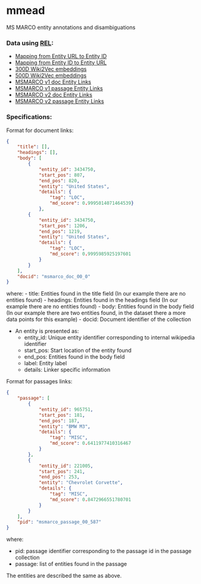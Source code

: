 # mmead
MS MARCO entity annotations and disambiguations

### Data using [REL](https://github.com/informagi/REL):

- [Mapping from Entity URL to Entity ID](https://rgw.cs.uwaterloo.ca/JIMMYLIN-bucket0/mmead/entity_id_map.json.gz)
- [Mapping from Entity ID to Entity URL](https://rgw.cs.uwaterloo.ca/JIMMYLIN-bucket0/mmead/id_entity_map.json.gz)
- [300D Wiki2Vec embeddings](https://rgw.cs.uwaterloo.ca/JIMMYLIN-bucket0/mmead/enwiki-20190701-wiki2vec-dim300.tar.bz2)
- [500D Wiki2Vec embeddings](https://rgw.cs.uwaterloo.ca/JIMMYLIN-bucket0/mmead/enwiki-20190701-wiki2vec-dim500.tar.bz2)
- [MSMARCO v1 doc Entity Links](https://rgw.cs.uwaterloo.ca/JIMMYLIN-bucket0/mmead/msmarco_v1_docs_links_v1.0.json.gz)
- [MSMARCO v1 passage Entity Links](https://rgw.cs.uwaterloo.ca/JIMMYLIN-bucket0/mmead/msmarco_v1_passage_links_v1.0.json.gz)
- [MSMARCO v2 doc Entity Links](https://rgw.cs.uwaterloo.ca/JIMMYLIN-bucket0/mmead/msmarco_v2_doc_links_v1.0.tar)
- [MSMARCO v2 passage Entity Links](https://rgw.cs.uwaterloo.ca/JIMMYLIN-bucket0/mmead/msmarco_v2_passage_links_v1.0.tar)

### Specifications:

Format for document links:

```json
{
    "title": [],
    "headings": [],
    "body": [
        {
            "entity_id": 3434750,
            "start_pos": 807,
            "end_pos": 820,
            "entity": "United States", 
            "details": {
                "tag": "LOC",
                "md_score": 0.9995014071464539}
            },
        {
            "entity_id": 3434750,
            "start_pos": 1206,
            "end_pos": 1219,
            "entity": "United States",
            "details": {
                "tag": "LOC",
                "md_score": 0.9995985925197601
            }
        }
    ], 
    "docid": "msmarco_doc_00_0"
}
```
where: 
    - title: Entities found in the title field (In our example there are no entities found) 
    - headings: Entities found in the headings field (In our example there are no entities found) 
    - body: Entities found in the body field (In our example there are two entities found, in the dataset there a more data points for this example) 
    - docid: Document identifier of the collection

- An entity is presented as:
    - entity_id: Unique entity identifier corresponding to internal wikipedia identifier
    - start_pos: Start location of the entity found
    - end_pos: Entities found in the body field
    - label: Entity label
    - details: Linker specific information 

Format for passages links:

```json
{
    "passage": [
        {
            "entity_id": 965751,
            "start_pos": 181,
            "end_pos": 187,
            "entity": "BMW M3",
            "details": {
                "tag": "MISC",
                "md_score": 0.6411977410316467
            }
        },
        {
            "entity_id": 221005,
            "start_pos": 241,
            "end_pos": 253,
            "entity": "Chevrolet Corvette",
            "details": {
                "tag": "MISC",
                "md_score": 0.8472966551780701
            }
        }
    ],
    "pid": "msmarco_passage_00_587"
}
```

where:
- pid: passage identifier corresponding to the passage id in the passage collection
- passage: list of entities found in the passage

The entities are described the same as above. 
